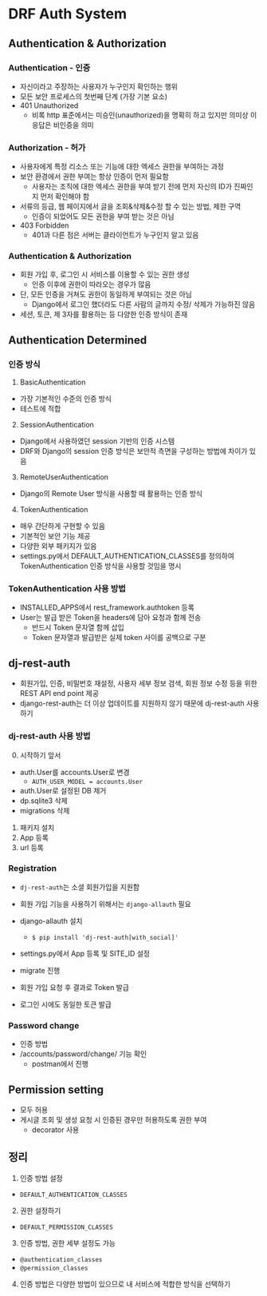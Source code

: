 # DRF Auth System
## Authentication & Authorization
### Authentication - 인증
- 자신이라고 주장하는 사용자가 누구인지 확인하는 행위
- 모든 보안 프로세스의 첫번째 단계 (가장 기본 요소)
- 401 Unauthorized
  - 비록 http 표준에서는 미승인(unauthorized)을 명확히 하고 있지만 의미상 이 응답은 비인증을 의미

### Authorization - 허가
- 사용자에게 특정 리소스 또는 기능에 대한 엑세스 권한을 부여하는 과정
- 보안 환경에서 권한 부여는 항상 인증이 먼저 필요함
  - 사용자는 조직에 대한 엑세스 권한을 부여 받기 전에 먼저 자신의 ID가 진짜인지 먼저 확인해야 함
- 서류의 등급, 웹 페이지에서 글을 조회&삭제&수정 할 수 있는 방법, 제한 구역
  - 인증이 되었어도 모든 권한을 부여 받는 것은 아님
- 403 Forbidden
  - 401과 다른 점은 서버는 클라이언트가 누구인지 알고 있음

### Authentication & Authorization
- 회원 가입 후, 로그인 시 서비스를 이용할 수 있는 권한 생성
  - 인증 이후에 권한이 따라오는 경우가 많음
- 단, 모든 인증을 거쳐도 권한이 동일하게 부여되는 것은 아님
  - Django에서 로그인 했더라도 다른 사람의 글까지 수정/ 삭제가 가능하진 않음
- 세션, 토큰, 제 3자를 활용하는 등 다양한 인증 방식이 존재

## Authentication Determined
### 인증 방식
1. BasicAuthentication
- 가장 기본적인 수준의 인증 방식
- 테스트에 적합
2. SessionAuthentication
- Django에서 사용하였던 session 기반의 인증 시스템
- DRF와 Django의 session 인증 방식은 보안적 측면을 구성하는 방법에 차이가 있음
3. RemoteUserAuthentication
- Django의 Remote User 방식을 사용할 때 활용하는 인증 방식
4. TokenAuthentication
- 매우 간단하게 구현할 수 있음
- 기본적인 보안 기능 제공
- 다양한 외부 패키지가 있음
- settings.py에서 DEFAULT_AUTHENTICATION_CLASSES를 정의하여 TokenAuthentication 인증 방식을 사용할 것임을 명시

### TokenAuthentication 사용 방법
- INSTALLED_APPS에서 rest_framework.authtoken 등록
- User는 발급 받은 Token을 headers에 담아 요청과 함께 전송
  - 반드시 Token 문자열 함께 삽입
  - Token 문자열과 발급받은 실제 token 사이를 공백으로 구분


## dj-rest-auth
- 회원가입, 인증, 비밀번호 재설정, 사용자 세부 정보 검색, 회원 정보 수정 등을 위한 REST API end point 제공
- django-rest-auth는 더 이상 업데이트를 지원하지 않기 때문에 dj-rest-auth 사용하기

### dj-rest-auth 사용 방법
0. 시작하기 앞서
- auth.User를 accounts.User로 변경
  - `AUTH_USER_MODEL = accounts.User`
- auth.User로 설정된 DB 제거
- dp.sqlite3 삭제
- migrations 삭제

1. 패키지 설치
2. App 등록
3. url 등록

### Registration
- `dj-rest-auth`는 소셜 회원가입을 지원함
- 회원 가입 기능을 사용하기 위해서는 `django-allauth` 필요
- django-allauth 설치
  - `$ pip install 'dj-rest-auth[with_social]'`
- settings.py에서 App 등록 및 SITE_ID 설정

- migrate 진행
- 회원 가입 요청 후 결과로 Token 발급
- 로그인 시에도 동일한 토큰 발급

### Password change
- 인증 방법 
- /accounts/password/change/ 기능 확인
  - postman에서 진행

## Permission setting
- 모두 허용
- 게시글 조회 및 생성 요청 시 인증된 경우만 허용하도록 권한 부여
  - decorator 사용

## 정리
1. 인증 방법 설정
- `DEFAULT_AUTHENTICATION_CLASSES`
2. 권한 설정하기
- `DEFAULT_PERMISSION_CLASSES`
3. 인증 방법, 권한 세부 설정도 가능
- `@authentication_classes`
- `@permission_classes`
4. 인증 방법은 다양한 방법이 있으므로 내 서비스에 적합한 방식을 선택하기